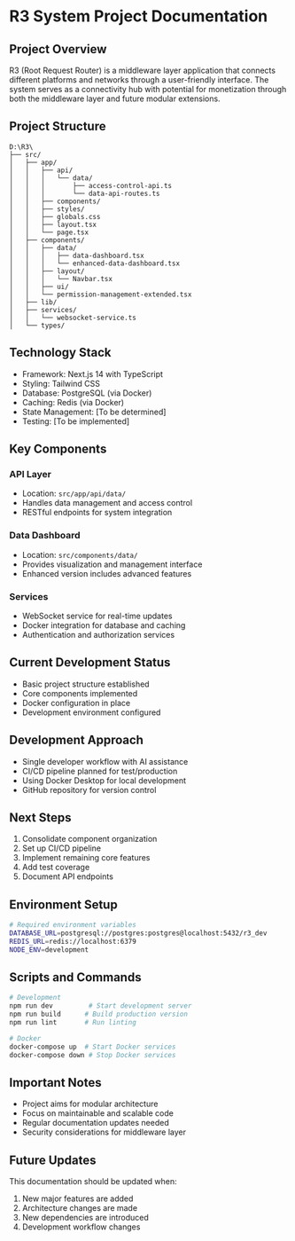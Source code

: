# R3 System Project Documentation

## Project Overview
R3 (Root Request Router) is a middleware layer application that connects different platforms and networks through a user-friendly interface. The system serves as a connectivity hub with potential for monetization through both the middleware layer and future modular extensions.

## Project Structure
```
D:\R3\
├── src/
│   ├── app/
│   │   ├── api/
│   │   │   └── data/
│   │   │       ├── access-control-api.ts
│   │   │       └── data-api-routes.ts
│   │   ├── components/
│   │   ├── styles/
│   │   ├── globals.css
│   │   ├── layout.tsx
│   │   └── page.tsx
│   ├── components/
│   │   ├── data/
│   │   │   ├── data-dashboard.tsx
│   │   │   └── enhanced-data-dashboard.tsx
│   │   ├── layout/
│   │   │   └── Navbar.tsx
│   │   ├── ui/
│   │   └── permission-management-extended.tsx
│   ├── lib/
│   ├── services/
│   │   └── websocket-service.ts
│   └── types/
```

## Technology Stack
- Framework: Next.js 14 with TypeScript
- Styling: Tailwind CSS
- Database: PostgreSQL (via Docker)
- Caching: Redis (via Docker)
- State Management: [To be determined]
- Testing: [To be implemented]

## Key Components

### API Layer
- Location: `src/app/api/data/`
- Handles data management and access control
- RESTful endpoints for system integration

### Data Dashboard
- Location: `src/components/data/`
- Provides visualization and management interface
- Enhanced version includes advanced features

### Services
- WebSocket service for real-time updates
- Docker integration for database and caching
- Authentication and authorization services

## Current Development Status
- Basic project structure established
- Core components implemented
- Docker configuration in place
- Development environment configured

## Development Approach
- Single developer workflow with AI assistance
- CI/CD pipeline planned for test/production
- Using Docker Desktop for local development
- GitHub repository for version control

## Next Steps
1. Consolidate component organization
2. Set up CI/CD pipeline
3. Implement remaining core features
4. Add test coverage
5. Document API endpoints

## Environment Setup
```bash
# Required environment variables
DATABASE_URL=postgresql://postgres:postgres@localhost:5432/r3_dev
REDIS_URL=redis://localhost:6379
NODE_ENV=development
```

## Scripts and Commands
```bash
# Development
npm run dev         # Start development server
npm run build      # Build production version
npm run lint       # Run linting

# Docker
docker-compose up  # Start Docker services
docker-compose down # Stop Docker services
```

## Important Notes
- Project aims for modular architecture
- Focus on maintainable and scalable code
- Regular documentation updates needed
- Security considerations for middleware layer

## Future Updates
This documentation should be updated when:
1. New major features are added
2. Architecture changes are made
3. New dependencies are introduced
4. Development workflow changes
